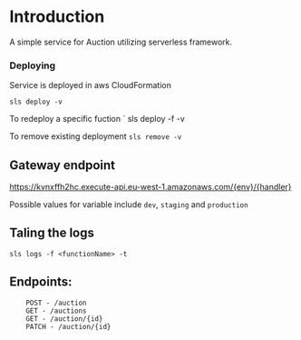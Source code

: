 # Introduction #

A simple service for Auction utilizing serverless framework.

### Deploying
Service is deployed in aws CloudFormation

```
sls deploy -v
```

To redeploy a specific fuction ` sls deploy -f <function-name> -v

To remove existing deployment `sls remove -v`

## Gateway endpoint

https://kvnxffh2hc.execute-api.eu-west-1.amazonaws.com/{env}/{handler}

Possible values for <env> variable include `dev`, `staging` and `production`

## Taling the logs
`sls logs -f <functionName> -t`


## Endpoints:
```
    POST - /auction
    GET - /auctions
    GET - /auction/{id}
    PATCH - /auction/{id}
```
